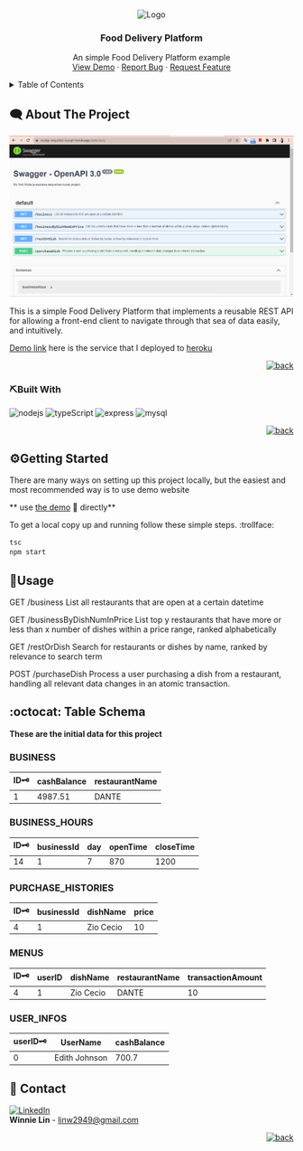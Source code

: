 <a name="readme-top"></a>
<!-- PROJECT LOGO -->
<br />
<div align="center">
    <img src="https://cdn-icons-png.flaticon.com/512/825/825575.png" alt="Logo" width="80" height="80">
  <h3 align="center">Food Delivery Platform</h3>

  <p align="center">
    An simple Food Delivery Platform example 
    <br />
    <a href="https://nodejs-sequelize-mysql1.herokuapp.com/docs" target="_blank">View Demo</a>
    ·
    <a href="https://github.com/WinnieLinshi/nodejs-express-sequelize-mysql/issues" target="_blank">Report Bug</a>
    ·
    <a href="https://github.com/WinnieLinshi/nodejs-express-sequelize-mysql/issues" target="_blank">Request Feature</a>
  </p>
</div>

<!-- TABLE OF CONTENTS -->
<details>
  <summary>Table of Contents</summary>
  <ol>
    <li>
      <a href="#left_speech_bubbleabout-the-project">About The Project</a>
      <ul>
        <li><a href="#pickbuilt-with">Built With</a></li>
      </ul>
    </li>
    <li>
      <a href="#geargetting-started">Getting Started</a>
      <ul>
        <li><a href="#prerequisites">Prerequisites</a></li>
      </ul>
    </li>
    <li><a href="#nut_and_boltusage">Usage</a></li>
    <li><a href="#octocat-table-schema">Table Schema</a></li>
    <li><a href="#iphonecontact">Contact</a></li>
  </ol>
</details>

<!-- ABOUT THE PROJECT -->
## :left_speech_bubble:	About The Project

[![Product Name Screen Shot][product-screenshot]](https://nodejs-sequelize-mysql1.herokuapp.com/docs/)

This is a simple Food Delivery Platform that implements a reusable REST API for allowing a front-end client to navigate through that sea of data easily, and intuitively.

[Demo link](https://nodejs-sequelize-mysql1.herokuapp.com/docs/) here is the service that I deployed to [heroku](https://dashboard.heroku.com/) 

<p align="right"><a href="#readme-top"><img src="https://cdn-icons-png.flaticon.com/512/833/833408.png" alt="back" width="40" height="40"></a></p>

### :pick:Built With 
![nodejs][nodejs]
![typeScript][typeScript]
![express][express]
![mysql][mysql]

<p align="right"><a href="#readme-top"><img src="https://cdn-icons-png.flaticon.com/512/833/833408.png" alt="back" width="40" height="40"></a></p>



<!-- GETTING STARTED -->
## :gear:Getting Started

There are many ways on setting up this project locally, but the easiest and most recommended way is to use demo website

** use [the demo](https://nodejs-sequelize-mysql1.herokuapp.com/docs/) :triangular_flag_on_post: directly**



To get a local copy up and running follow these simple steps. :trollface:

  ```bash
  tsc
  npm start
  ```


<!-- USAGE EXAMPLES -->
## :nut_and_bolt:Usage

GET
/business
List all restaurants that are open at a certain datetime

GET
/businessByDishNumInPrice
List top y restaurants that have more or less than x number of dishes within a price range, ranked alphabetically

GET
/restOrDish
Search for restaurants or dishes by name, ranked by relevance to search term

POST
/purchaseDish
Process a user purchasing a dish from a restaurant, handling all relevant data changes in an atomic transaction.

<!-- TABLE SCHEMA -->
## :octocat: Table Schema
**These are the initial data for this project**

### BUSINESS
| ID:old_key: | cashBalance     | restaurantName         | 
|--------------|--------------|--------------|
| 1 |  4987.51 | DANTE |

### BUSINESS_HOURS
| ID:old_key: | businessId | day | openTime | closeTime |
|---------|--------------|--------|--------|--------|
| 14  | 1 | 7 | 870 | 1200 |

### PURCHASE_HISTORIES
| ID:old_key: | businessId | dishName | price |
|---------|--------------|--------|-------|
| 4  | 1 | Zio Cecio | 10 |

### MENUS
| ID:old_key: | userID | dishName | restaurantName | transactionAmount |
|---------|--------------|--------|--------|--------|
| 4  | 1 | Zio Cecio | DANTE | 10 |

### USER_INFOS
userID:old_key: | UserName | cashBalance |
---------|----------|------|
| 0  | Edith Johnson | 700.7 |

<!-- CONTACT -->
## :iphone:	Contact

 [![LinkedIn][linkedin-shield]][linkedin-url]  
 **Winnie Lin** - [linw2949@gmail.com](mailto:linw2949@gmail.com)


<p align="right"><a href="#readme-top"><img src="https://cdn-icons-png.flaticon.com/512/833/833408.png" alt="back" width="40" height="40"></a></p>

[linkedin-shield]: https://img.shields.io/badge/-LinkedIn-black.svg?style=for-the-badge&logo=linkedin&colorB=555
[linkedin-url]: https://www.linkedin.com/in/winnielin2949/
[product-screenshot]: Screenshot.png
[express]: https://expressjs.com/images/express-facebook-share.png
[mysql]: https://miro.medium.com/max/1400/1*TTM5AleQfFJ-mItttJROdg.jpeg
[nodejs]: https://upload.wikimedia.org/wikipedia/commons/thumb/d/d9/Node.js_logo.svg/1200px-Node.js_logo.svg.png
[typeScript]: https://cdn.thenewstack.io/media/2022/01/10b88c68-typescript-logo.png
